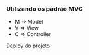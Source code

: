 ### Utilizando os padrão MVC
* M => Model
* V => View
* C => Controller

[Deploy do projeto](http://192.168.1.18/ "Markdown")
